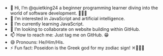 - 👋 Hi, I’m @quietking24 a beginner programming learner diving into the world of software development. 👨🏾‍💻
- 👀 I’m interested in JavaScript and artificial intelligence.
- 🌱 I’m currently learning JavaScript.
- 💞️ I’m looking to collaborate on website building within GitHub.
- 📫 How to reach me: Just tag me on GitHub. 😁
- 😄 Pronouns: He/Him/His.
- ⚡ Fun fact: Poseidon is the Greek god for my zodiac sign! ♓️🧜🏾‍♂️

<!---
quietking24/quietking24 is a ✨ special ✨ repository because its `README.md` (this file) appears on your GitHub profile.
You can click the Preview link to take a look at your changes. 
--->
